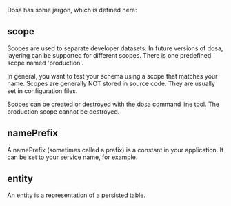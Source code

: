 Dosa has some jargon, which is defined here:

## scope

Scopes are used to separate developer datasets. In future versions of dosa, layering can be supported for different scopes. There is one predefined scope named 'production'.

In general, you want to test your schema using a scope that matches your name. Scopes are generally NOT stored in source code. They are usually set in configuration files.

Scopes can be created or destroyed with the dosa command line tool. The production scope cannot be destroyed.

## namePrefix

A namePrefix (sometimes called a prefix) is a constant in your application. It can be set to your service name, for example.

## entity

An entity is a representation of a persisted table.